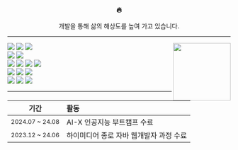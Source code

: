 <!--
![header](https://capsule-render.vercel.app/api?type=waving&color=timeGradient&height=150&section=header&text=YEWON's%20GITHUB&fontSize=25&fontAlign=84&fontAlignY=25)

[![ppyye's GitHub stats](https://github-readme-stats.vercel.app/api?username=ppyye&show=prs_merged_percentage&hide=stars,contribs&show_icons=true&theme=nord&hide_title=true&rank_icon=github)](https://github.com/anuraghazra/github-readme-stats)
[![Top Langs](https://github-readme-stats.vercel.app/api/top-langs/?username=ppyye&layout=donut&theme=nord)](https://github.com/anuraghazra/github-readme-stats)

<a href="https://github.com/anuraghazra/convoychat">
  <img height=150 align="center" src="https://github-readme-stats.vercel.app/api/top-langs/?username=ppyye&layout=donut&theme=nord&langs_count=4&card_width=170"/>
</a>
-->

<div align="center">
  
  ### 🔥
  개발을 통해 삶의 해상도를 높여 가고 있습니다.<br>

</div>
<hr/>

<a href="https://github.com/anuraghazra/github-readme-stats">
  <img height=130 align="right" src="https://github-readme-stats.vercel.app/api?username=ppyye&show=prs_merged_percentage&hide=stars,contribs&show_icons=true&theme=nord&hide_title=true&rank_icon=github" />
</a>
<div>
  <img src="https://img.shields.io/badge/Java-1572A9?style=for-the-badge&logo=openjdk&logoColor=white">
  <img src="https://img.shields.io/badge/Spring-6DB33F?style=for-the-badge&logo=Spring&logoColor=white">
  <img src="https://img.shields.io/badge/Spring Boot-a7c957?style=for-the-badge&logo=Spring Boot&logoColor=white">
  <br/>
  <img src="https://img.shields.io/badge/MySQL-4479A1?style=for-the-badge&logo=MySQL&logoColor=white">
  <img src="https://img.shields.io/badge/Hibernate-59666C?style=for-the-badge&logo=Hibernate&logoColor=white">
  <br/>
  <img src="https://img.shields.io/badge/HTML5-E34F26?style=for-the-badge&logo=HTML5&logoColor=white">
  <img src="https://img.shields.io/badge/CSS3-1572B6?style=for-the-badge&logo=CSS3&logoColor=white">
  <img src="https://img.shields.io/badge/Javascript-F7DF1E?style=for-the-badge&logo=Javascript&logoColor=white">
  <img src="https://img.shields.io/badge/React-61DAFB?style=for-the-badge&logo=React&logoColor=white">
  <br/>
  <img src="https://img.shields.io/badge/Docker-2496ED?style=for-the-badge&logo=Docker&logoColor=white">
  <img src="https://img.shields.io/badge/Amazon AWS-232F3E?style=for-the-badge&logo=amazonwebservices&logoColor=white"> 
  <img src="https://img.shields.io/badge/Vercel-000000?style=for-the-badge&logo=vercel&logoColor=white">
  <br/>
  <img src="https://img.shields.io/badge/Figma-F24E1E?style=for-the-badge&logo=figma&logoColor=white">
  <img src="https://img.shields.io/badge/Notion-000000?style=for-the-badge&logo=notion&logoColor=white">
  <img src="https://img.shields.io/badge/Miro-050038?style=for-the-badge&logo=Miro&logoColor=white">
</div>

<hr/>

<div markdown="1" align="center">
  
  |기간|활동|
  |:-:|:-|
  |<sub>2024.07 ~ 24.08</sub>| AI-X 인공지능 부트캠프 수료 | 
  |<sub>2023.12 ~ 24.06</sub>| 하이미디어 종로 자바 웹개발자 과정 수료 | 
  
</div>

